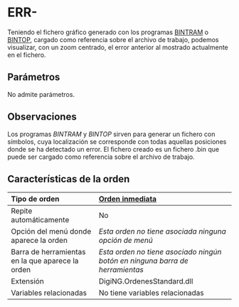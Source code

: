 # ERR-

Teniendo el fichero gráfico generado con los programas [BINTRAM](/digi3d-net/referencia/digi3d.net/ventana-de-dibujo/ordenes/e/BINTRAM.html) o [BINTOP](/digi3d-net/referencia/digi3d.net/ventana-de-dibujo/ordenes/e/BINTOP.html), cargado como referencia sobre el archivo de trabajo, podemos visualizar, con un zoom centrado, el error anterior al mostrado actualmente en el fichero.

## Parámetros

No admite parámetros.

## Observaciones

Los programas _BINTRAM_ y _BINTOP_ sirven para generar un fichero con símbolos, cuya localización se corresponde con todas aquellas posiciones donde se ha detectado un error. El fichero creado es un fichero .bin que puede ser cargado como referencia sobre el archivo de trabajo.

## Características de la orden

| Tipo de orden | [Orden inmediata](err-menos.md) |
| :--- | :--- |
| Repite automáticamente | No |
| Opción del menú donde aparece la orden | _Esta orden no tiene asociada ninguna opción de menú_ |
| Barra de herramientas en la que aparece la orden | _Esta orden no tiene asociado ningún botón en ninguna barra de herramientas_ |
| Extensión | DigiNG.OrdenesStandard.dll |
| Variables relacionadas | No tiene variables relacionadas |

